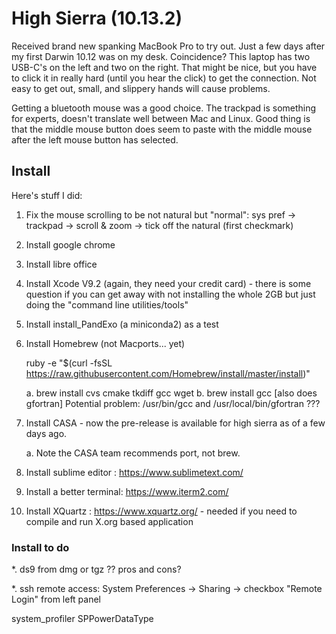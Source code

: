 # High Sierra (10.13.2)

Received brand new spanking MacBook Pro to try out. Just a few days after my first Darwin 10.12 was on my
desk. Coincidence?   This laptop has two USB-C's on the left and two on the right. That might be nice, but
you have to click it in really hard (until you hear the click) to get the connection. Not easy to get out,
small, and slippery hands will cause problems.

Getting a bluetooth mouse was a good choice. The trackpad is something for experts, doesn't translate well
between Mac and Linux. Good thing is that the middle mouse button does seem to paste with the middle mouse
after the left mouse button has selected.
 

## Install

Here's stuff I did:

1. Fix the mouse scrolling to be not natural but "normal":
   sys pref -> trackpad -> scroll & zoom -> tick off the natural (first checkmark)

2. Install google chrome

3. Install libre office

4. Install Xcode V9.2 (again, they need your credit card) - there is some question if you can get away with
   not installing the whole 2GB but just doing the "command line utilities/tools"

5. Install install_PandExo (a miniconda2) as a test

6. Install Homebrew (not Macports... yet)

   ruby -e "$(curl -fsSL https://raw.githubusercontent.com/Homebrew/install/master/install)"

   a. brew install cvs cmake tkdiff gcc wget
   b. brew install gcc    [also does gfortran]
      Potential problem:   /usr/bin/gcc and /usr/local/bin/gfortran ???

7. Install CASA - now the pre-release is available for high sierra as of a few days ago.

   a. Note the CASA team recommends port, not brew.

8. Install sublime editor :  https://www.sublimetext.com/

9. Install a better terminal: https://www.iterm2.com/

10.  Install XQuartz : https://www.xquartz.org/ - needed if you need to compile and run X.org based application


### Install to do

*.  ds9 from dmg or tgz ?? pros and cons?

*.  ssh remote access:   System Preferences -> Sharing  -> checkbox "Remote Login" from left panel



system_profiler SPPowerDataType
